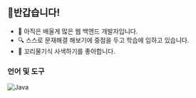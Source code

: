 ## 👋반갑습니다!

<!--
**goodjean/goodjean** is a ✨ _special_ ✨ repository because its `README.md` (this file) appears on your GitHub profile.

Here are some ideas to get you started:
-->
- 📖 아직은 배울게 많은 웹 백엔드 개발자입니다.
- 🔍 스스로 문재해결 해보기에 중점을 두고 학습에 임하고 있습니다.
- 🤔 꼬리물기식 사색하기를 좋아합니다.

### 언어 및 도구


<img alt="Java" src ="https://img.shields.io/badge/javascript%20(1).svg?&style=for-the-badge&logo=JS&logoColor=white"/>
